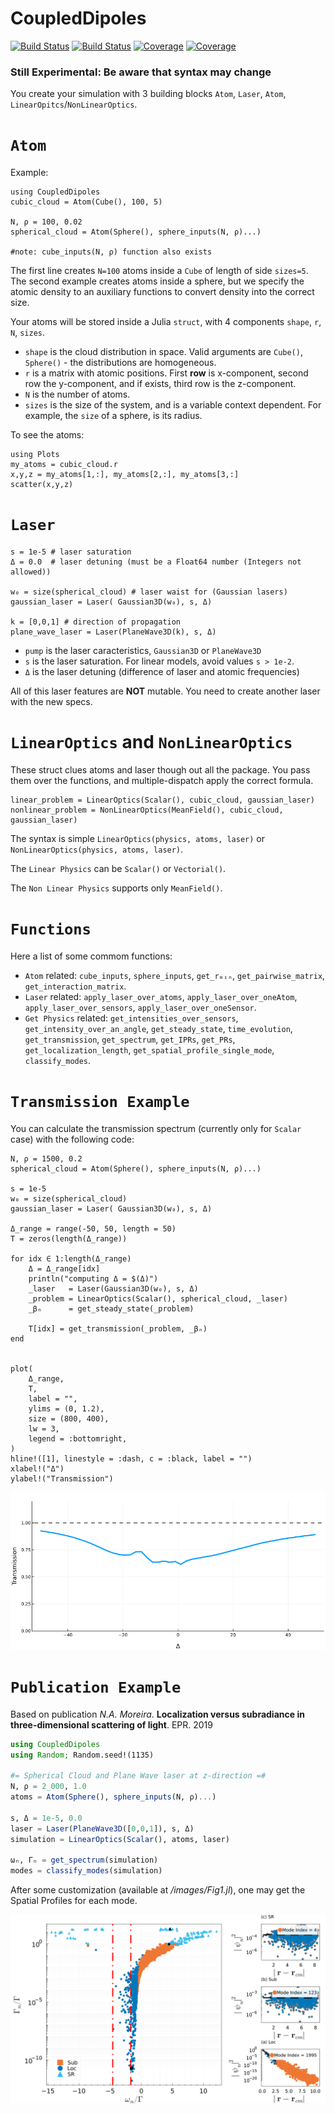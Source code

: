 # CoupledDipoles

[![Build Status](https://travis-ci.com/NoelAraujo/CoupledDipole.jl.svg?branch=master)](https://travis-ci.com/NoelAraujo/CoupledDipole.jl)
[![Build Status](https://ci.appveyor.com/api/projects/status/github/NoelAraujo/CoupledDipole.jl?svg=true)](https://ci.appveyor.com/project/NoelAraujo/CoupledDipole-jl)
[![Coverage](https://codecov.io/gh/NoelAraujo/CoupledDipole.jl/branch/master/graph/badge.svg)](https://codecov.io/gh/NoelAraujo/CoupledDipole.jl)
[![Coverage](https://coveralls.io/repos/github/NoelAraujo/CoupledDipole.jl/badge.svg?branch=master)](https://coveralls.io/github/NoelAraujo/CoupledDipole.jl?branch=master)


### Still Experimental: Be aware that syntax may change

You create your simulation with 3 building blocks `Atom`, `Laser`, `Atom`, `LinearOpitcs`/`NonLinearOptics`.

# `Atom`

Example:

```
using CoupledDipoles
cubic_cloud = Atom(Cube(), 100, 5)

N, ρ = 100, 0.02
spherical_cloud = Atom(Sphere(), sphere_inputs(N, ρ)...)

#note: cube_inputs(N, ρ) function also exists
```

The first line creates `N=100` atoms inside a `Cube` of length of side `sizes=5`.  
The second example creates atoms inside a sphere, but we specify the atomic density to  an auxiliary functions to convert density into the correct size.


Your atoms will be stored inside a Julia `struct`, with 4 components `shape`, `r`, `N`, `sizes`.

- `shape` is the cloud distribution in space. Valid arguments are `Cube()`, `Sphere()`  - the distributions are homogeneous.
- `r` is a matrix with atomic positions. First **row** is x-component, second row the y-component, and if exists, third row is the z-component.
- `N` is the number of atoms.
- `sizes` is the size of the system, and is a variable context dependent. For example, the `size` of a sphere, is its radius.

To see the atoms:
```
using Plots
my_atoms = cubic_cloud.r
x,y,z = my_atoms[1,:], my_atoms[2,:], my_atoms[3,:]
scatter(x,y,z)
```


# `Laser`
```
s = 1e-5 # laser saturation
Δ = 0.0  # laser detuning (must be a Float64 number (Integers not allowed))

w₀ = size(spherical_cloud) # laser waist for (Gaussian lasers)
gaussian_laser = Laser( Gaussian3D(w₀), s, Δ)

k = [0,0,1] # direction of propagation
plane_wave_laser = Laser(PlaneWave3D(k), s, Δ)
```

- `pump` is the laser caracteristics, `Gaussian3D` or `PlaneWave3D`
- `s` is the laser saturation. For linear models, avoid values `s > 1e-2`.
- `Δ` is the laser detuning (difference of laser and atomic frequencies)

All of this laser features are **NOT** mutable. You need to create another laser with the new specs.

# `LinearOptics` and `NonLinearOptics`
These struct clues atoms and laser though out all the package. You pass them over the functions, and multiple-dispatch apply the correct formula.

```
linear_problem = LinearOptics(Scalar(), cubic_cloud, gaussian_laser)
nonlinear_problem = NonLinearOptics(MeanField(), cubic_cloud, gaussian_laser)
```

The syntax is simple `LinearOptics(physics, atoms, laser)` or `NonLinearOptics(physics, atoms, laser)`.

The `Linear Physics` can be `Scalar()` or `Vectorial()`.

The `Non Linear Physics` supports only `MeanField()`.

# `Functions`
Here a list of some commom functions:
- `Atom` related: `cube_inputs`, `sphere_inputs`, `get_rₘᵢₙ`, `get_pairwise_matrix`, `get_interaction_matrix`.
- `Laser` related: `apply_laser_over_atoms`, `apply_laser_over_oneAtom`, `apply_laser_over_sensors`, `apply_laser_over_oneSensor`.
- `Get Physics` related: `get_intensities_over_sensors`, `get_intensity_over_an_angle`, `get_steady_state`, `time_evolution`, `get_transmission`, `get_spectrum`, `get_IPRs`, `get_PRs`, `get_localization_length`, `get_spatial_profile_single_mode`, `classify_modes`.


# `Transmission Example`
You can calculate the transmission spectrum (currently only for `Scalar` case) with the following code:
```
N, ρ = 1500, 0.2
spherical_cloud = Atom(Sphere(), sphere_inputs(N, ρ)...)

s = 1e-5
w₀ = size(spherical_cloud)
gaussian_laser = Laser( Gaussian3D(w₀), s, Δ)

Δ_range = range(-50, 50, length = 50)
T = zeros(length(Δ_range))

for idx ∈ 1:length(Δ_range)
    Δ = Δ_range[idx]
    println("computing Δ = $(Δ)")
    _laser   = Laser(Gaussian3D(w₀), s, Δ)
    _problem = LinearOptics(Scalar(), spherical_cloud, _laser)
    _βₙ      = get_steady_state(_problem)

    T[idx] = get_transmission(_problem, _βₙ)
end


plot(
    Δ_range,
    T,
    label = "",
    ylims = (0, 1.2),
    size = (800, 400),
    lw = 3,
    legend = :bottomright,
)
hline!([1], linestyle = :dash, c = :black, label = "")
xlabel!("Δ")
ylabel!("Transmission")
```

![GitHub Logo](/images/FigTransmission.png)

# `Publication Example`
Based on publication *N.A. Moreira*. **Localization versus subradiance in three-dimensional scattering of light**. EPR. 2019
```julia
using CoupledDipoles
using Random; Random.seed!(1135)

#= Spherical Cloud and Plane Wave laser at z-direction =#
N, ρ = 2_000, 1.0
atoms = Atom(Sphere(), sphere_inputs(N, ρ)...)

s, Δ = 1e-5, 0.0
laser = Laser(PlaneWave3D([0,0,1]), s, Δ)
simulation = LinearOptics(Scalar(), atoms, laser)

ωₙ, Γₙ = get_spectrum(simulation)
modes = classify_modes(simulation)
```

After some customization (available at */images/Fig1.jl*), one may get the Spatial Profiles for each mode.

![GitHub Logo](/images/Fig1.png)